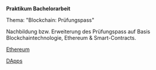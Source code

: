 **Praktikum Bachelorarbeit**

Thema: "Blockchain: Prüfungspass"

Nachbildung bzw. Erweiterung des Prüfungspass auf Basis Blockchaintechnologie, Ethereum & Smart-Contracts.

[Ethereum](https://www.ethereum.org)

[DApps](https://dapps.ethercasts.com)

